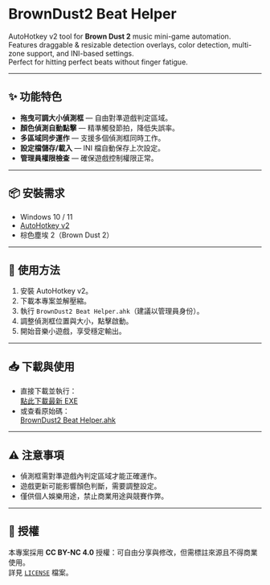 # BrownDust2 Beat Helper

AutoHotkey v2 tool for **Brown Dust 2** music mini-game automation.  
Features draggable & resizable detection overlays, color detection, multi-zone support, and INI-based settings.  
Perfect for hitting perfect beats without finger fatigue.

---

## ✨ 功能特色
- **拖曳可調大小偵測框** — 自由對準遊戲判定區域。
- **顏色偵測自動點擊** — 精準觸發節拍，降低失誤率。
- **多區域同步運作** — 支援多個偵測框同時工作。
- **設定檔儲存/載入** — INI 檔自動保存上次設定。
- **管理員權限檢查** — 確保遊戲控制權限正常。

---

## 📦 安裝需求
- Windows 10 / 11
- [AutoHotkey v2](https://www.autohotkey.com/)
- 棕色塵埃 2（Brown Dust 2）

---

## 🚀 使用方法
1. 安裝 AutoHotkey v2。
2. 下載本專案並解壓縮。
3. 執行 `BrownDust2 Beat Helper.ahk`（建議以管理員身份）。
4. 調整偵測框位置與大小，點擊啟動。
5. 開始音樂小遊戲，享受穩定輸出。

---

## 📥 下載與使用
- 直接下載並執行：  
  [點此下載最新 EXE](./BD2屁股達人音遊腳本.exe)  
- 或查看原始碼：  
  [BrownDust2 Beat Helper.ahk](./BrownDust2%20Beat%20Helper.ahk)

---

## ⚠️ 注意事項
- 偵測框需對準遊戲內判定區域才能正確運作。
- 遊戲更新可能影響顏色判斷，需要調整設定。
- 僅供個人娛樂用途，禁止商業用途與競賽作弊。

---

## 📜 授權
本專案採用 **CC BY-NC 4.0** 授權：可自由分享與修改，但需標註來源且不得商業使用。  
詳見 [`LICENSE`](LICENSE) 檔案。
